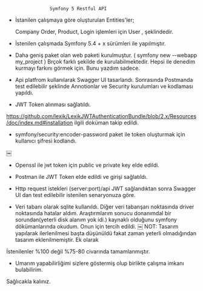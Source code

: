 
                    Symfony 5 Restful API

* İstanilen çalışmaya göre oluşturulan Entities'ler;

    Company 
    Order,
    Product,
    Login işlemleri için User , şeklindedir.

* İstenilen çalışmada Symfony 5.4 + x sürümleri ile yapılmıştır.
* Daha geniş paket olan web paketi kurulmuştur. 
   ( symfony new --webapp my_project ) Brçok farklı şekilde de kurulabilmektedir. Hepsi ile denedim kurmayı farkını görmek için.
    Bunu yazdım sadece.

* Api platfrom kullanılarak Swagger UI tasarlandı. Sonrasında Postmanda test edilebilir şeklinde Annotionlar ve Security kurulumları ve kodlaması yapıldı.

* JWT Token alınması sağlatıldı. 

https://github.com/lexik/LexikJWTAuthenticationBundle/blob/2.x/Resources/doc/index.md#installation ilgili  doküman takip edildi.

* symfony/security:encoder-password paket ile token oluşturmak için kullanıcı şifresi kodlandı.

￼

* Openssl ile jwt token için public ve private key elde edildi.

* Postman ile JWT Token elde edildi ve girişi sağlatıldı.

* Http request istekleri  (server:port)/api JWT sağlandıktan sonra Swagger UI dan test edilebilir istenilen senaryonuza göre.

* Veri tabanı olarak sqlite kullanıldı. Diğer veri tabanşarı noktasında driver noktasında hatalar aldım. Araştırmlarım sonucu donanımdal bir sorundan(yeterli disk alanım yok idi.) kaynaklı olduğunu symfony dökümanlarında okudum. Onun için tercih edildi.
￼
NOT: Tasarım yapılarak ilerlenilmesi başta düşünüldü fakat zaman yeterli olmadığından tasarım eklenilmemiştir. Ek olarak 

İstenilenler  %100 değil %75-80 civarında tamamlanmıştır. 

* Umarım yapabilirliğimi sizlere göstermiş olup birlikte çalışma imkanı bulabilirim.

Sağlıcakla kalınız.

